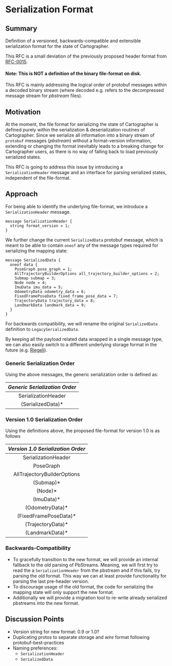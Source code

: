 # Serialization Format

## Summary

[summary]: #summary

Definition of a versioned, backwards-compatible and extensible serialization
format for the state of Cartographer.

This RFC is a small deviation of the previously proposed header format from
[RFC-0015](https://github.com/googlecartographer/rfcs/blob/master/text/0015-serialization-header.md).

#### Note: This is **NOT** a definition of the binary file-format on disk.

This RFC is mainly addressing the logical order of protobuf messages within a
decoded binary stream (where decoded e.g. refers to the decompressed message
stream for *pbstream* files).

## Motivation

[motivation]: #motivation

At the moment, the file format for serializing the state of Cartographer is
defined purely within the serialization & deserialization routines of
Cartographer. Since we serialize all information into a binary stream of
`protobuf` messages (*pbstream*) without a format-version information, extending
or changing the format inevitably leads to a breaking change for Cartographer
users, as there is no way of falling back to load previously serialized states.

This RFC is going to address this issue by introducing a `SerializationHeader`
message and an interface for parsing serialized states, independent of the
file-format.

## Approach

[approach]: #approach

For being able to identify the underlying file-format, we introduce a
`SerializationHeader` message.

```
message SerializationHeader {
  string format_version = 1;
}
```

We further change the current `SerializedData` protobuf message, which is meant
to be able to contain `oneof` any of the message types required for serializing
the mapping state:

```
message SerializedData {
  oneof data {
    PoseGraph pose_graph = 1;
    AllTrajectoryBuilderOptions all_trajectory_builder_options = 2;
    Submap submap = 3;
    Node node = 4;
    ImuData imu_data = 5;
    OdometryData odometry_data = 6;
    FixedFramePoseData fixed_frame_pose_data = 7;
    TrajectoryData trajectory_data = 8;
    LandmarkData landmark_data = 9;
  }
}
```

For backwards compatibility, we will rename the original `SerializedData`
definition to `LegacySerializedData`.

By keeping all the payload related data wrapped in a single message type, we can
also easily switch to a different underlying storage format in the future (e.g.
[Riegeli](https://github.com/google/riegeli/)).

### Generic Serialization Order

Using the above messages, the generic serialization order is defined as:

*Generic Serialization Order* |
:---------------------------: |
SerializationHeader           |
(SerializedData)*             |

### Version 1.0 Serialization Order

Using the definitions above, the proposed file-format for version 1.0 is as
follows

*Version 1.0 Serialization Order* |
:-------------------------------: |
SerializationHeader               |
PoseGraph                         |
AllTrajectoryBuilderOptions       |
(Submap)\*                        |
(Node)\*                          |
(ImuData)\*                       |
(OdometryData)\*                  |
(FixedFramePoseData)\*            |
(TrajectoryData)\*                |
(LandmarkData)\*                  |

### Backwards-Compatibility

*   To gracefully transition to the new format, we will provide an internal
    fallback to the *old* parsing of PbStreams. Meaning, we will first try to
    read the a `SerializationHeader` from the pbstream and if this fails, try
    parsing the *old* format. This way we can at least provide functionality for
    parsing the last pre-header version.
*   To discourage usage of the old format, the code for serializing the mapping
    state will only support the new format.
*   Additionally we will provide a migration tool to re-write already serialized
    pbstreams into the new format.

## Discussion Points

[discussion]: #discussion

*   Version string for new format: 0.9 or 1.0?
*   Duplicating protos to separate storage and *wire* format following
    protobuf-best-practices
*   Naming preferences:
    -   `SerializationHeader`
    -   `SerializedData`
